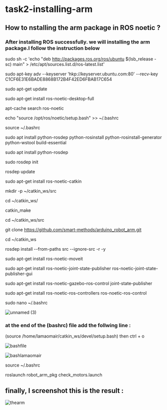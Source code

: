 # task2-installing-arm
## How to nstalling the arm package in ROS noetic ?

### After installing ROS successfully. we will installing the arm package.I follow the instruction below  

sudo sh -c 'echo "deb http://packages.ros.org/ros/ubuntu $(lsb_release -sc) main" > /etc/apt/sources.list.d/ros-latest.list'

sudo apt-key adv --keyserver 'hkp://keyserver.ubuntu.com:80' --recv-key C1CF6E31E6BADE8868B172B4F42ED6FBAB17C654

sudo apt-get update

sudo apt-get install ros-noetic-desktop-full

apt-cache search ros-noetic

echo "source /opt/ros/noetic/setup.bash" >> ~/.bashrc

source ~/.bashrc

sudo apt install python-rosdep python-rosinstall python-rosinstall-generator python-wstool build-essential

sudo apt install python-rosdep

sudo rosdep init

rosdep update

sudo apt-get install ros-noetic-catkin

mkdir -p ~/catkin_ws/src

cd ~/catkin_ws/

catkin_make

cd ~/catkin_ws/src

git clone https://github.com/smart-methods/arduino_robot_arm.git 

cd ~/catkin_ws

rosdep install --from-paths src --ignore-src -r -y

sudo apt-get install ros-noetic-moveit

sudo apt-get install ros-noetic-joint-state-publisher ros-noetic-joint-state-publisher-gui

sudo apt-get install ros-noetic-gazebo-ros-control joint-state-publisher

sudo apt-get install ros-noetic-ros-controllers ros-noetic-ros-control

sudo nano ~/.bashrc

![unnamed (3)](https://user-images.githubusercontent.com/109251925/180820270-f0456c68-81ea-4813-99d0-047f781c1f4b.jpg)

### at the end of the (bashrc) file add the follwing line :

(source /home/lamaomair/catkin_ws/devel/setup.bash)
then 
ctrl + o

![bashfile](https://user-images.githubusercontent.com/109251925/180821190-9ec2b1fa-bbb8-4353-ab16-19dec06a7a1c.jpg)

![bashlamaomair](https://user-images.githubusercontent.com/109251925/180820931-3e9569f5-c85f-479d-9f73-defa93bd373c.jpg)


source ~/.bashrc

roslaunch robot_arm_pkg check_motors.launch


## finally, I screenshot this is the result :

![thearm](https://user-images.githubusercontent.com/109251925/180820694-1fc0576d-f790-4b1d-9fe2-1c984f167946.jpg)
